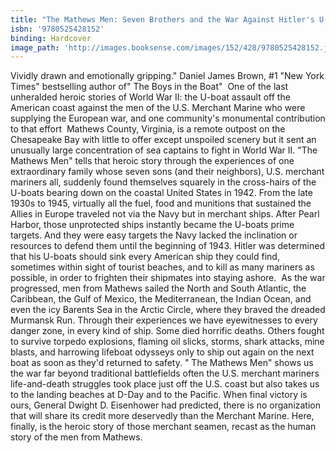 ```yaml
---
title: "The Mathews Men: Seven Brothers and the War Against Hitler's U-Boats"
isbn: '9780525428152'
binding: Hardcover
image_path: 'http://images.booksense.com/images/152/428/9780525428152.jpg'
---
```



Vividly drawn and emotionally gripping."
Daniel James Brown, #1 "New York Times" bestselling author of" The Boys in the Boat"&nbsp;
One of the last unheralded heroic stories of World War II: the U-boat assault off the American coast against the men of the U.S. Merchant Marine who were supplying the European war, and one community's monumental contribution to that effort&nbsp;
Mathews County, Virginia, is a remote outpost on the Chesapeake Bay with little to offer except unspoiled scenery but it sent an unusually large concentration of sea captains to fight in World War II. "The Mathews Men" tells that heroic story through the experiences of one extraordinary family whose seven sons (and their neighbors), U.S. merchant mariners all, suddenly found themselves squarely in the cross-hairs of the U-boats bearing down on the coastal United States in 1942.
From the late 1930s to 1945, virtually all the fuel, food and munitions that sustained the Allies in Europe traveled not via the Navy but in merchant ships. After Pearl Harbor, those unprotected ships instantly became the U-boats prime targets. And they were easy targets the Navy lacked the inclination or resources to defend them until the beginning of 1943. Hitler was determined that his U-boats should sink every American ship they could find, sometimes within sight of tourist beaches, and to kill as many mariners as possible, in order to frighten their shipmates into staying ashore.&nbsp;
As the war progressed, men from Mathews sailed the North and South Atlantic, the Caribbean, the Gulf of Mexico, the Mediterranean, the Indian Ocean, and even the icy Barents Sea in the Arctic Circle, where they braved the dreaded Murmansk Run. Through their experiences we have eyewitnesses to every danger zone, in every kind of ship. Some died horrific deaths. Others fought to survive torpedo explosions, flaming oil slicks, storms, shark attacks, mine blasts, and harrowing lifeboat odysseys only to ship out again on the next boat as soon as they'd returned to safety.
" The Mathews Men" shows us the war far beyond traditional battlefields often the U.S. merchant mariners life-and-death struggles took place just off the U.S. coast but also takes us to the landing beaches at D-Day and to the Pacific. When final victory is ours, General Dwight D. Eisenhower had predicted, there is no organization that will share its credit more deservedly than the Merchant Marine. Here, finally, is the heroic story of those merchant seamen, recast as the human story of the men from Mathews.